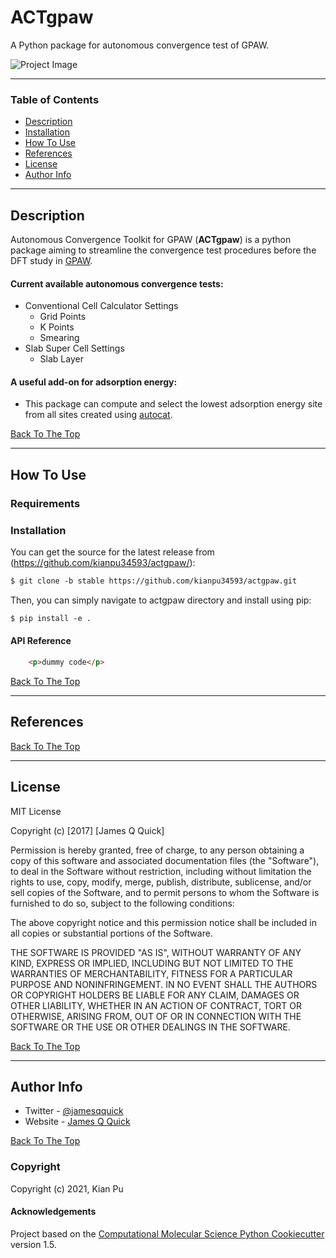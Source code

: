 # ACTgpaw

<!--- [//]: # (Badges) 
[![GitHub Actions Build Status](https://github.com/REPLACE_WITH_OWNER_ACCOUNT/actgpaw/workflows/CI/badge.svg)](https://github.com/REPLACE_WITH_OWNER_ACCOUNT/actgpaw/actions?query=workflow%3ACI)
[![codecov](https://codecov.io/gh/REPLACE_WITH_OWNER_ACCOUNT/ACTgpaw/branch/master/graph/badge.svg)](https://codecov.io/gh/REPLACE_WITH_OWNER_ACCOUNT/ACTgpaw/branch/master) -->


A Python package for autonomous convergence test of GPAW. 

![Project Image](project-image-url)

---

### Table of Contents

- [Description](#description)
- [Installation](#installation)
- [How To Use](#how-to-use)
- [References](#references)
- [License](#license)
- [Author Info](#author-info)

---

## Description

Autonomous Convergence Toolkit for GPAW (**ACTgpaw**) is a python package aiming to streamline the convergence test procedures before the DFT study in [GPAW](https://wiki.fysik.dtu.dk/gpaw/#).

#### Current available autonomous convergence tests:
* Conventional Cell Calculator Settings
    * Grid Points 
    * K Points 
    * Smearing 
* Slab Super Cell Settings
    * Slab Layer

#### A useful add-on for adsorption energy: 
* This package can compute and select the lowest adsorption energy site from all sites created using [autocat](https://github.com/aced-differentiate/auto_cat). 

[Back To The Top](#actgpaw)

---

## How To Use

### Requirements

### Installation
You can get the source for the latest release from (https://github.com/kianpu34593/actgpaw/):
```html
$ git clone -b stable https://github.com/kianpu34593/actgpaw.git
```
Then, you can simply navigate to actgpaw directory and install using pip:
```html
$ pip install -e .
```




#### API Reference

```html
    <p>dummy code</p>
```
[Back To The Top](#read-me-template)

---

## References
[Back To The Top](#read-me-template)

---

## License

MIT License

Copyright (c) [2017] [James Q Quick]

Permission is hereby granted, free of charge, to any person obtaining a copy
of this software and associated documentation files (the "Software"), to deal
in the Software without restriction, including without limitation the rights
to use, copy, modify, merge, publish, distribute, sublicense, and/or sell
copies of the Software, and to permit persons to whom the Software is
furnished to do so, subject to the following conditions:

The above copyright notice and this permission notice shall be included in all
copies or substantial portions of the Software.

THE SOFTWARE IS PROVIDED "AS IS", WITHOUT WARRANTY OF ANY KIND, EXPRESS OR
IMPLIED, INCLUDING BUT NOT LIMITED TO THE WARRANTIES OF MERCHANTABILITY,
FITNESS FOR A PARTICULAR PURPOSE AND NONINFRINGEMENT. IN NO EVENT SHALL THE
AUTHORS OR COPYRIGHT HOLDERS BE LIABLE FOR ANY CLAIM, DAMAGES OR OTHER
LIABILITY, WHETHER IN AN ACTION OF CONTRACT, TORT OR OTHERWISE, ARISING FROM,
OUT OF OR IN CONNECTION WITH THE SOFTWARE OR THE USE OR OTHER DEALINGS IN THE
SOFTWARE.

[Back To The Top](#read-me-template)

---

## Author Info

- Twitter - [@jamesqquick](https://twitter.com/jamesqquick)
- Website - [James Q Quick](https://jamesqquick.com)

[Back To The Top](#read-me-template)

### Copyright

Copyright (c) 2021, Kian Pu


#### Acknowledgements
 
Project based on the 
[Computational Molecular Science Python Cookiecutter](https://github.com/molssi/cookiecutter-cms) version 1.5.
